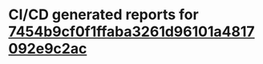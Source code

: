 # CI/CD generated reports for [7454b9cf0f1ffaba3261d96101a4817092e9c2ac](https://github.com/hydephp/develop/commit/7454b9cf0f1ffaba3261d96101a4817092e9c2ac)
